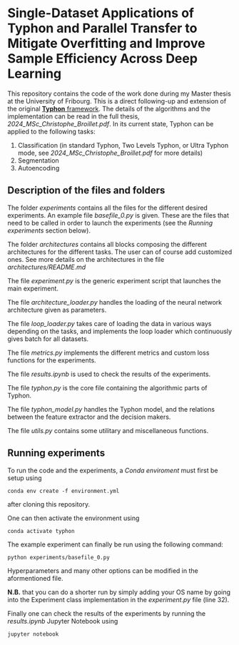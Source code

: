 # Single-Dataset Applications of Typhon and Parallel Transfer to Mitigate Overfitting and Improve Sample Efficiency Across Deep Learning
This repository contains the code of the work done during my Master thesis at the University of Fribourg. This is a direct following-up and extension of the original [**Typhon** framework](https://github.com/eXascaleInfolab/typhon). The details of the algorithms and the implementation can be read in the full thesis, *2024_MSc_Christophe_Broillet.pdf*. In its current state, Typhon can be applied to the following tasks:
1. Classification (in standard Typhon, Two Levels Typhon, or Ultra Typhon mode, see *2024_MSc_Christophe_Broillet.pdf* for more details)
2. Segmentation
3. Autoencoding

## Description of the files and folders
The folder *experiments* contains all the files for the different desired experiments. An example file *basefile_0.py* is given. These are the files that need to be called in order to launch the experiments (see the *Running experiments* section below).

The folder *architectures* contains all blocks composing the different architectures for the different tasks. The user can of course add customized ones. See more details on the architectures in the file *architectures/README.md*

The file *experiment.py* is the generic experiment script that launches the main experiment.

The file *architecture_loader.py* handles the loading of the neural network architecture given as parameters.

The file *loop_loader.py* takes care of loading the data in various ways depending on the tasks, and implements the loop loader which continuously gives batch for all datasets.

The file *metrics.py* implements the different metrics and custom loss functions for the experiments.

The file *results.ipynb* is used to check the results of the experiments.

The file *typhon.py* is the core file containing the algorithmic parts of Typhon.

The file *typhon_model.py* handles the Typhon model, and the relations between the feature extractor and the decision makers.

The file *utils.py* contains some utilitary and miscellaneous functions.

## Running experiments
To run the code and the experiments, a *Conda enviroment* must first be setup using
```
conda env create -f environment.yml
```
after cloning this repository.

One can then activate the environment using
```
conda activate typhon
```

The example experiment can finally be run using the following command:
```
python experiments/basefile_0.py
```
Hyperparameters and many other options can be modified in the aformentioned file.

**N.B.** that you can do a shorter run by simply adding your OS name by going into the Experiment class implementation in the *experiment.py* file (line 32).

Finally one can check the results of the experiments by running the *results.ipynb* Jupyter Notebook using
```
jupyter notebook
```
